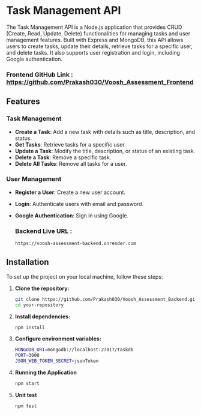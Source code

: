 # Task Management API

The Task Management API is a Node.js application that provides CRUD (Create, Read, Update, Delete) functionalities for managing tasks and user management features. Built with Express and MongoDB, this API allows users to create tasks, update their details, retrieve tasks for a specific user, and delete tasks. It also supports user registration and login, including Google authentication.

### Frontend GitHub Link : https://github.com/Prakash030/Voosh_Assessment_Frontend


## Features

### Task Management
- **Create a Task**: Add a new task with details such as title, description, and status.
- **Get Tasks**: Retrieve tasks for a specific user.
- **Update a Task**: Modify the title, description, or status of an existing task.
- **Delete a Task**: Remove a specific task.
- **Delete All Tasks**: Remove all tasks for a user.

### User Management
- **Register a User**: Create a new user account.
- **Login**: Authenticate users with email and password.
- **Google Authentication**: Sign in using Google.

  ### Backend Live URL :
  
  ```bash
  https://voosh-assessment-backend.onrender.com

## Installation

To set up the project on your local machine, follow these steps:

1. **Clone the repository:**

   ```bash
   git clone https://github.com/Prakash030/Voosh_Assessment_Backend.git
   cd your-repository

2. **Install dependencies:**

    ```bash
    npm install

3. **Configure environment variables:**

    ```bash
    MONGODB_URI=mongodb://localhost:27017/taskdb
    PORT=3000
    JSON_WEB_TOKEN_SECRET=jsonToken

4. **Running the Application**

    ```bash
    npm start

5. **Unit test**

    ```bash
    npm test
